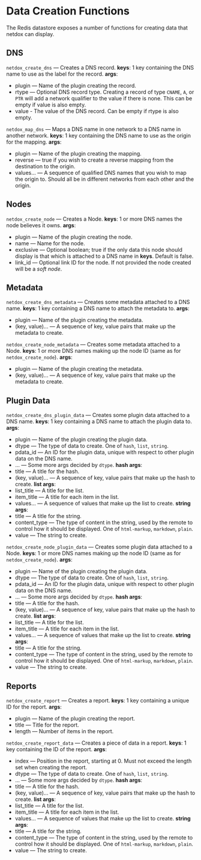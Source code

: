 # Data Creation Functions
The Redis datastore exposes a number of functions for creating data that netdox can display.

## DNS

`netdox_create_dns` — Creates a DNS record.
**keys**: 1 key containing the DNS name to use as the label for the record.
**args**:
+ plugin — Name of the plugin creating the record.
+ rtype — Optional DNS record type. Creating a record of type `CNAME`, `A`, or `PTR` will add a network qualifier to the value if there is none. This can be empty if value is also empty.
+ value - The value of the DNS record. Can be empty if rtype is also empty.

`netdox_map_dns` — Maps a DNS name in one network to a DNS name in another network.
**keys**: 1 key containing the DNS name to use as the origin for the mapping.
**args**:
+ plugin — Name of the plugin creating the mapping.
+ reverse — true if you wish to create a reverse mapping from the destination to the origin.
+ values... — A sequence of qualified DNS names that you wish to map the origin to. Should all be in different networks from each other and the origin.

## Nodes

`netdox_create_node` — Creates a Node.
**keys**: 1 or more DNS names the node believes it owns.
**args**: 
+ plugin — Name of the plugin creating the node.
+ name — Name for the node.
+ exclusive — Optional boolean; true if the only data this node should display is that which is attached to a DNS name in  **keys**. Default is false.
+ link_id — Optional link ID for the node. If not provided the node created will be a *soft node*.

## Metadata

`netdox_create_dns_metadata` — Creates some metadata attached to a DNS name.
**keys**: 1 key containing a DNS name to attach the metadata to.
**args**:
+ plugin — Name of the plugin creating the metadata.
+ (key, value)... — A sequence of key, value pairs that make up the metadata to create.

`netdox_create_node_metadata` — Creates some metadata attached to a Node.
**keys**: 1 or more DNS names making up the node ID (same as for `netdox_create_node`).
**args**:
+ plugin — Name of the plugin creating the metadata.
+ (key, value)... — A sequence of key, value pairs that make up the metadata to create.

## Plugin Data

`netdox_create_dns_plugin_data` — Creates some plugin data attached to a DNS name.
**keys**: 1 key containing a DNS name to attach the plugin data to.
**args**:
+ plugin — Name of the plugin creating the plugin data.
+ dtype — The type of data to create. One of `hash`, `list`, `string`.
+ pdata_id — An ID for the plugin data, unique with respect to other plugin data on the DNS name.
+ ... — Some more args decided by `dtype`.
**hash args**:
+ title — A title for the hash.
+ (key, value)... — A sequence of key, value pairs that make up the hash to create.
**list args**:
+ list_title — A title for the list.
+ item_title — A title for each item in the list.
+ values... — A sequence of values that make up the list to create.
**string args**:
+ title — A title for the string.
+ content_type — The type of content in the string, used by the remote to control how it should be displayed. One of `html-markup`, `markdown`, `plain`.
+ value — The string to create.

`netdox_create_node_plugin_data` — Creates some plugin data attached to a Node.
**keys**: 1 or more DNS names making up the node ID (same as for `netdox_create_node`).
**args**:
+ plugin — Name of the plugin creating the plugin data.
+ dtype — The type of data to create. One of `hash`, `list`, `string`.
+ pdata_id — An ID for the plugin data, unique with respect to other plugin data on the DNS name.
+ ... — Some more args decided by `dtype`.
**hash args**:
+ title — A title for the hash.
+ (key, value)... — A sequence of key, value pairs that make up the hash to create.
**list args**:
+ list_title — A title for the list.
+ item_title — A title for each item in the list.
+ values... — A sequence of values that make up the list to create.
**string args**:
+ title — A title for the string.
+ content_type — The type of content in the string, used by the remote to control how it should be displayed. One of `html-markup`, `markdown`, `plain`.
+ value — The string to create.

## Reports

`netdox_create_report` — Creates a report.
**keys**: 1 key containing a unique ID for the report.
**args**:
+ plugin — Name of the plugin creating the report.
+ title — Title for the report.
+ length — Number of items in the report.

`netdox_create_report_data` — Creates a piece of data in a report.
**keys**: 1 key containing the ID of the report.
**args**:
+ index — Position in the report, starting at 0. Must not exceed the length set when creating the report.
+ dtype — The type of data to create. One of `hash`, `list`, `string`.
+ ... — Some more args decided by `dtype`.
**hash args**:
+ title — A title for the hash.
+ (key, value)... — A sequence of key, value pairs that make up the hash to create.
**list args**:
+ list_title — A title for the list.
+ item_title — A title for each item in the list.
+ values... — A sequence of values that make up the list to create.
**string args**:
+ title — A title for the string.
+ content_type — The type of content in the string, used by the remote to control how it should be displayed. One of `html-markup`, `markdown`, `plain`.
+ value — The string to create.

